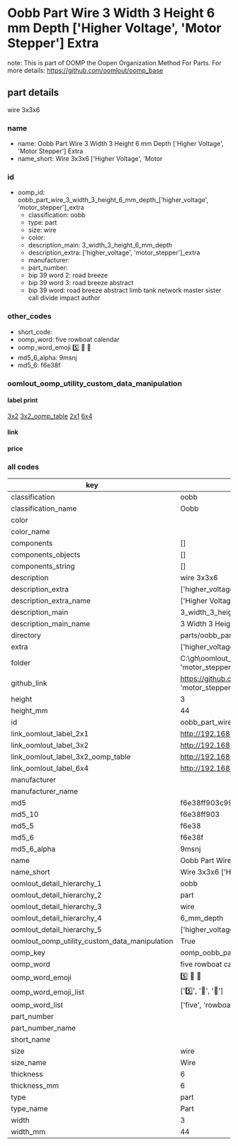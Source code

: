 # Oobb Part Wire 3 Width 3 Height 6 mm Depth ['Higher Voltage', 'Motor Stepper'] Extra  

note: This is part of OOMP the Oopen Organization Method For Parts. For more details: https://github.com/oomlout/oomp_base

##  part details
  



wire 3x3x6



### name
* name: Oobb Part Wire 3 Width 3 Height 6 mm Depth ['Higher Voltage', 'Motor Stepper'] Extra
* name_short: Wire 3x3x6 ['Higher Voltage', 'Motor
### id
* oomp_id: oobb_part_wire_3_width_3_height_6_mm_depth_['higher_voltage', 'motor_stepper']_extra
  * classification: oobb
  * type: part
  * size: wire
  * color: 
  * description_main: 3_width_3_height_6_mm_depth
  * description_extra: ['higher_voltage', 'motor_stepper']_extra
  * manufacturer: 
  * part_number: 
  * bip 39 word 2: road breeze
  * bip 39 word 3: road breeze abstract
  * bip 39 word: road breeze abstract limb tank network master sister call divide impact author

### other_codes
* short_code: 
* oomp_word: five rowboat calendar
* oomp_word_emoji :five: :rowboat: :calendar:
* md5_6_alpha: 9msnj
* md5_6: f6e38f






### oomlout_oomp_utility_custom_data_manipulation
#### label print
[3x2](http://192.168.1.245:1112/?label=oomp%209msnj)
[3x2_oomp_table](http://192.168.1.108:1112/?label=oomp%209msnj)
[2x1](http://192.168.1.242:1112/?label=oomp%209msnj)
[6x4](http://192.168.1.55:1112/?label=oomp%209msnj)    

#### link

                              

#### price







### all codes 
| key | value |  
| --- | --- |  
| classification | oobb |  
| classification_name | Oobb |  
| color |  |  
| color_name |  |  
| components | [] |  
| components_objects | [] |  
| components_string | [] |  
| description | wire 3x3x6 |  
| description_extra | ['higher_voltage', 'motor_stepper']_extra |  
| description_extra_name | ['Higher Voltage', 'Motor Stepper'] Extra |  
| description_main | 3_width_3_height_6_mm_depth |  
| description_main_name | 3 Width 3 Height 6 mm Depth |  
| directory | parts/oobb_part_wire_3_width_3_height_6_mm_depth_['higher_voltage', 'motor_stepper']_extra |  
| extra | ['higher_voltage', 'motor_stepper'] |  
| folder | C:\gh\oomlout_oobb_version_4_generated_parts\things\oobb_part_wire_3_width_3_height_6_mm_depth_['higher_voltage', 'motor_stepper']_extra |  
| github_link | https://github.com/oomlout/oomlout_oomp_part_src/tree/main/parts/oobb_part_wire_3_width_3_height_6_mm_depth_['higher_voltage', 'motor_stepper']_extra |  
| height | 3 |  
| height_mm | 44 |  
| id | oobb_part_wire_3_width_3_height_6_mm_depth_['higher_voltage', 'motor_stepper']_extra |  
| link_oomlout_label_2x1 | http://192.168.1.242:1112/?label=oomp%209msnj |  
| link_oomlout_label_3x2 | http://192.168.1.245:1112/?label=oomp%209msnj |  
| link_oomlout_label_3x2_oomp_table | http://192.168.1.108:1112/?label=oomp%209msnj |  
| link_oomlout_label_6x4 | http://192.168.1.55:1112/?label=oomp%209msnj |  
| manufacturer |  |  
| manufacturer_name |  |  
| md5 | f6e38ff903c99116536ed81c01c6e5d7 |  
| md5_10 | f6e38ff903 |  
| md5_5 | f6e38 |  
| md5_6 | f6e38f |  
| md5_6_alpha | 9msnj |  
| name | Oobb Part Wire 3 Width 3 Height 6 mm Depth ['Higher Voltage', 'Motor Stepper'] Extra |  
| name_short | Wire 3x3x6 ['Higher Voltage', 'Motor |  
| oomlout_detail_hierarchy_1 | oobb |  
| oomlout_detail_hierarchy_2 | part |  
| oomlout_detail_hierarchy_3 | wire |  
| oomlout_detail_hierarchy_4 | 6_mm_depth |  
| oomlout_detail_hierarchy_5 | ['higher_voltage', 'motor_stepper']_extra |  
| oomlout_oomp_utility_custom_data_manipulation | True |  
| oomp_key | oomp_oobb_part_wire_3_width_3_height_6_mm_depth_['higher_voltage', 'motor_stepper']_extra |  
| oomp_word | five rowboat calendar |  
| oomp_word_emoji | :five: :rowboat: :calendar: |  
| oomp_word_emoji_list | [':five:', ':rowboat:', ':calendar:'] |  
| oomp_word_list | ['five', 'rowboat', 'calendar'] |  
| part_number |  |  
| part_number_name |  |  
| short_name |  |  
| size | wire |  
| size_name | Wire |  
| thickness | 6 |  
| thickness_mm | 6 |  
| type | part |  
| type_name | Part |  
| width | 3 |  
| width_mm | 44 |  
